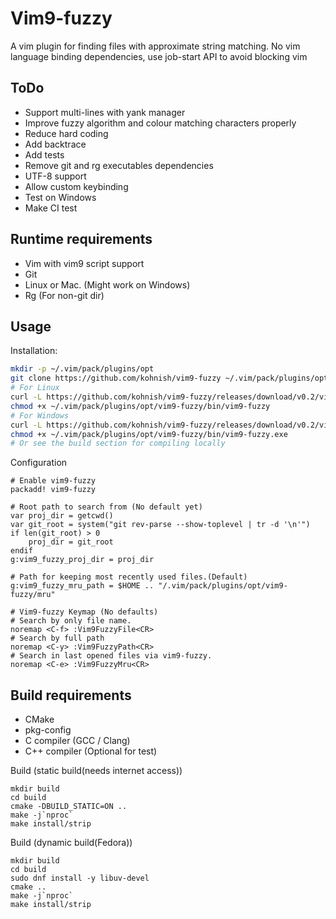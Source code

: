 Vim9-fuzzy
=========

A vim plugin for finding files with approximate string matching.
No vim language binding dependencies, use job-start API to avoid blocking vim

ToDo
----
 - Support multi-lines with yank manager
 - Improve fuzzy algorithm and colour matching characters properly
 - Reduce hard coding
 - Add backtrace
 - Add tests
 - Remove git and rg executables dependencies
 - UTF-8 support
 - Allow custom keybinding
 - Test on Windows
 - Make CI test

Runtime requirements
--------------------
 - Vim with vim9 script support
 - Git
 - Linux or Mac. (Might work on Windows)
 - Rg (For non-git dir)

Usage
-----
Installation:
```sh
mkdir -p ~/.vim/pack/plugins/opt
git clone https://github.com/kohnish/vim9-fuzzy ~/.vim/pack/plugins/opt/vim9-fuzzy
# For Linux 
curl -L https://github.com/kohnish/vim9-fuzzy/releases/download/v0.2/vim9-fuzzy-linux-x86-64 -o ~/.vim/pack/plugins/opt/vim9-fuzzy/bin/vim9-fuzzy 
chmod +x ~/.vim/pack/plugins/opt/vim9-fuzzy/bin/vim9-fuzzy
# For Windows
curl -L https://github.com/kohnish/vim9-fuzzy/releases/download/v0.2/vim9-fuzzy-win-x86-64 -o ~/.vim/pack/plugins/opt/vim9-fuzzy/bin/vim9-fuzzy.exe
chmod +x ~/.vim/pack/plugins/opt/vim9-fuzzy/bin/vim9-fuzzy.exe
# Or see the build section for compiling locally


```
Configuration
```vim
# Enable vim9-fuzzy
packadd! vim9-fuzzy

# Root path to search from (No default yet)
var proj_dir = getcwd()
var git_root = system("git rev-parse --show-toplevel | tr -d '\n'")
if len(git_root) > 0
    proj_dir = git_root
endif
g:vim9_fuzzy_proj_dir = proj_dir

# Path for keeping most recently used files.(Default)
g:vim9_fuzzy_mru_path = $HOME .. "/.vim/pack/plugins/opt/vim9-fuzzy/mru"

# Vim9-fuzzy Keymap (No defaults)
# Search by only file name.
noremap <C-f> :Vim9FuzzyFile<CR>
# Search by full path
noremap <C-y> :Vim9FuzzyPath<CR>
# Search in last opened files via vim9-fuzzy.
noremap <C-e> :Vim9FuzzyMru<CR>
```

Build requirements
------------------
 - CMake
 - pkg-config
 - C compiler (GCC / Clang)
 - C++ compiler (Optional for test)  
  

Build (static build(needs internet access))
```shell
mkdir build
cd build
cmake -DBUILD_STATIC=ON ..
make -j`nproc`
make install/strip
```

Build (dynamic build(Fedora))
```shell
mkdir build
cd build
sudo dnf install -y libuv-devel
cmake ..
make -j`nproc`
make install/strip
```
